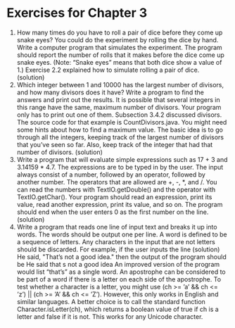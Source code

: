 # Exercises for Chapter 3

1. How many times do you have to roll a pair of dice before they come up snake eyes? You
could do the experiment by rolling the dice by hand. Write a computer program that
simulates the experiment. The program should report the number of rolls that it makes
before the dice come up snake eyes. (Note: “Snake eyes” means that both dice show a
value of 1.) Exercise 2.2 explained how to simulate rolling a pair of dice. (solution)
2. Which integer between 1 and 10000 has the largest number of divisors, and how many
divisors does it have? Write a program to find the answers and print out the results. It is
possible that several integers in this range have the same, maximum number of divisors.
Your program only has to print out one of them. Subsection 3.4.2 discussed divisors. The
source code for that example is CountDivisors.java.
You might need some hints about how to find a maximum value. The basic idea is
to go through all the integers, keeping track of the largest number of divisors that you’ve
seen so far. Also, keep track of the integer that had that number of divisors. (solution)
3. Write a program that will evaluate simple expressions such as 17 + 3 and 3.14159 * 4.7.
The expressions are to be typed in by the user. The input always consist of a number,
followed by an operator, followed by another number. The operators that are allowed are
+, -, *, and /. You can read the numbers with TextIO.getDouble() and the operator
with TextIO.getChar(). Your program should read an expression, print its value, read
another expression, print its value, and so on. The program should end when the user
enters 0 as the first number on the line. (solution)
4. Write a program that reads one line of input text and breaks it up into words. The
words should be output one per line. A word is defined to be a sequence of letters. Any
characters in the input that are not letters should be discarded. For example, if the user
inputs the line (solution)
He said, "That’s not a good idea."
then the output of the program should be
He
said
that
s
not
a
good
idea
An improved version of the program would list “that’s” as a single word. An apostrophe
can be considered to be part of a word if there is a letter on each side of the apostrophe.
To test whether a character is a letter, you might use (ch >= ’a’ && ch <= ’z’) ||
(ch >= ’A’ && ch <= ’Z’). However, this only works in English and similar languages.
A better choice is to call the standard function Character.isLetter(ch), which returns
a boolean value of true if ch is a letter and false if it is not. This works for any Unicode
character.